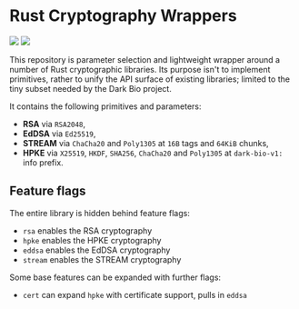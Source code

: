 # Rust Cryptography Wrappers

[![](https://img.shields.io/crates/v/darkbio-crypto.svg)](https://crates.io/crates/darkbio-crypto)
[![](https://docs.rs/darkbio-crypto/badge.svg)](https://docs.rs/darkbio-crypto)

This repository is parameter selection and lightweight wrapper around a number of Rust cryptographic libraries. Its purpose isn't to implement primitives, rather to unify the API surface of existing libraries; limited to the tiny subset needed by the Dark Bio project.

It contains the following primitives and parameters:

- **RSA** via `RSA2048`,
- **EdDSA** via `Ed25519`,
- **STREAM** via `ChaCha20` and `Poly1305` at `16B` tags and `64KiB` chunks,
- **HPKE** via `X25519`, `HKDF`, `SHA256`, `ChaCha20` and `Poly1305` at `dark-bio-v1:` info prefix.

## Feature flags

The entire library is hidden behind feature flags:

- `rsa` enables the RSA cryptography
- `hpke` enables the HPKE cryptography
- `eddsa` enables the EdDSA cryptography
- `stream` enables the STREAM cryptography

Some base features can be expanded with further flags:

- `cert` can expand `hpke` with certificate support, pulls in `eddsa`
